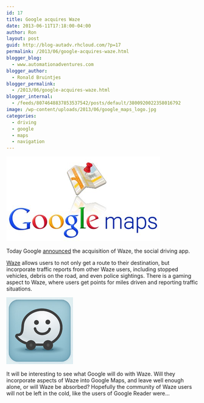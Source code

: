 ```yaml
---
id: 17
title: Google acquires Waze
date: 2013-06-11T17:18:00-04:00
author: Ron
layout: post
guid: http://blog-autadv.rhcloud.com/?p=17
permalink: /2013/06/google-acquires-waze.html
blogger_blog:
  - www.automationadventures.com
blogger_author:
  - Ronald Bruintjes
blogger_permalink:
  - /2013/06/google-acquires-waze.html
blogger_internal:
  - /feeds/8074648837853537542/posts/default/3800920022358016792
image: /wp-content/uploads/2013/06/google_maps_logo.jpg
categories:
  - driving
  - google
  - maps
  - navigation
---
```

![](/wp-content/uploads/2013/06/google_maps_logo.jpg)


Today Google [announced](http://googleblog.blogspot.com/2013/06/google-maps-and-waze-outsmarting.html) the acquisition of Waze, the social driving app.

[Waze](http://www.waze.com/) allows users to not only get a route to their destination, but incorporate traffic reports from other Waze users, including stopped vehicles, debris on the road, and even police sightings. There is a gaming aspect to Waze, where users get points for miles driven and reporting traffic situations.

![](/wp-content/uploads/2013/06/waze.jpg)

It will be interesting to see what Google will do with Waze. Will they incorporate aspects of Waze into Google Maps, and leave well enough alone, or will Waze be absorbed? Hopefully the community of Waze users will not be left in the cold, like the users of Google Reader were...